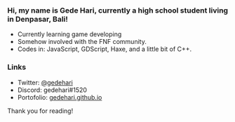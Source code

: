### Hi, my name is Gede Hari, currently a high school student living in Denpasar, Bali!

- Currently learning game developing
- Somehow involved with the FNF community.
- Codes in: JavaScript, GDScript, Haxe, and a little bit of C++.

### Links

- Twitter: [@gedehari](https://twitter.com/gedehari)
- Discord: gedehari#1520
- Portofolio: [gedehari.github.io](https://gedehari.github.io/)

Thank you for reading!
